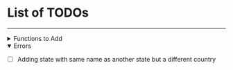 # List of TODOs
----------------
<details>
<summary>Functions to Add</summary>

+ [ ] Search Functions
    + [ ] By Country
        + [ ] Popularity
        + [ ] Difficulty
        + [ ] Type
    + [ ] By State
        + [ ] Popularity
        + [ ] Difficulty
        + [ ] Type
    + [ ] By Site
        + [ ] Popularity
        + [ ] Difficulty
        + [ ] Type
    + [ ] By Area
        + [ ] Popularity
        + [ ] Difficulty
        + [ ] Type
+ [ ] Auto get files
    + [ ] Countries
    + [ ] States
    + [ ] Sites
    + [ ] Areas
    + [ ] Routes

</details>

<details open>
<summary>Errors</summary>

+ [ ] Adding state with same name as another state but a different country

</details>

